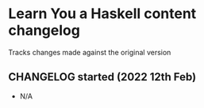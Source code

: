 # Learn You a Haskell content changelog
Tracks changes made against the original version

## CHANGELOG started (2022 12th Feb)
- N/A